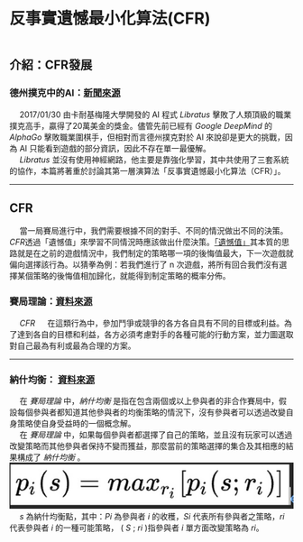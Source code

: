 # 反事實遺憾最小化算法(CFR)

```

```

## 介紹：CFR發展

### 德州撲克中的AI：[新聞來源](https://ppfocus.com/0/sp8254d02.html)
&ensp;&ensp; 2017/01/30 由卡耐基梅隆大學開發的 AI 程式 *Libratus* 擊敗了人類頂級的職業撲克高手，贏得了20萬美金的獎金。儘管先前已經有 *Google DeepMind* 的 *AlphaGo* 擊敗職業圍棋手，但相對而言德州撲克對於 AI 來說卻是更大的挑戰，因為 AI 只能看到遊戲的部分資訊，因此不存在單一最優解。<br>
&ensp;&ensp; *Libratus* 並沒有使用神經網路，他主要是靠強化學習，其中共使用了三套系統的協作，本篇將著重於討論其第一層演算法「反事實遺憾最小化算法（CFR）」。

---

## CFR
&ensp;&ensp; 當一局賽局進行中，我們需要根據不同的對手、不同的情況做出不同的決策。*CFR*透過「遺憾值」來學習不同情況時應該做出什麼決策。[「遺憾值」](/Midterm_Project//src/README.md#更新遺憾值)其本質的思路就是在之前的遊戲情況中，我們制定的策略哪一項的後悔值最大，下一次遊戲就偏向選擇該行為。以猜拳為例：若我們進行了 n 次遊戲，將所有回合我們沒有選擇某個策略的後悔值相加歸化，就能得到制定策略的概率分佈。


### 賽局理論：[資料來源](https://zh.wikipedia.org/zh-tw/%E5%8D%9A%E5%BC%88%E8%AE%BA)
&ensp;&ensp; *CFR* 
&ensp;&ensp; 在這類行為中，參加鬥爭或競爭的各方各自具有不同的目標或利益。為了達到各自的目標和利益，各方必須考慮對手的各種可能的行動方案，並力圖選取對自己最為有利或最為合理的方案。

---

### 納什均衡： [資料來源](https://zh.wikipedia.org/wiki/%E7%BA%B3%E4%BB%80%E5%9D%87%E8%A1%A1)
&ensp;&ensp; 在 *賽局理論* 中，*納什均衡* 是指在包含兩個或以上參與者的非合作賽局中，假設每個參與者都知道其他參與者的均衡策略的情況下，沒有參與者可以透過改變自身策略使自身受益時的一個概念解。<br>
&ensp;&ensp; 在 *賽局理論* 中，如果每個參與者都選擇了自己的策略，並且沒有玩家可以透過改變策略而其他參與者保持不變而獲益，那麼當前的策略選擇的集合及其相應的結果構成了 *納什均衡* 。<br>
![](./pic/nash.jpg)<br>
&ensp;&ensp; *s* 為納什均衡點，其中：*Pi* 為參與者 *i* 的收穫，*Si* 代表所有參與者之策略，*ri* 代表參與者 *i* 的一種可能策略， ( *S* ; *ri* )指參與者 *i* 單方面改變策略為 *ri*。